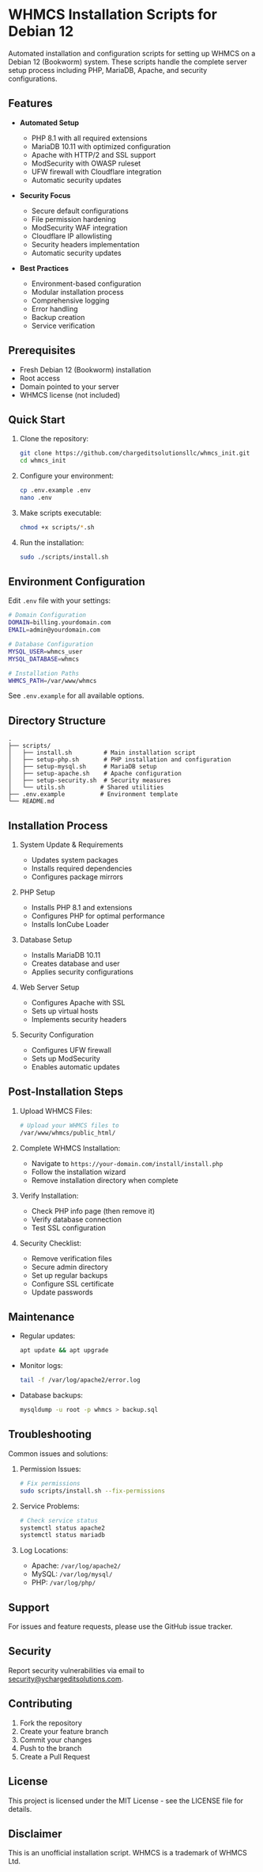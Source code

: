 # WHMCS Installation Scripts for Debian 12

Automated installation and configuration scripts for setting up WHMCS on a Debian 12 (Bookworm) system. These scripts handle the complete server setup process including PHP, MariaDB, Apache, and security configurations.

## Features

- **Automated Setup**
  - PHP 8.1 with all required extensions
  - MariaDB 10.11 with optimized configuration
  - Apache with HTTP/2 and SSL support
  - ModSecurity with OWASP ruleset
  - UFW firewall with Cloudflare integration
  - Automatic security updates

- **Security Focus**
  - Secure default configurations
  - File permission hardening
  - ModSecurity WAF integration
  - Cloudflare IP allowlisting
  - Security headers implementation
  - Automatic security updates

- **Best Practices**
  - Environment-based configuration
  - Modular installation process
  - Comprehensive logging
  - Error handling
  - Backup creation
  - Service verification

## Prerequisites

- Fresh Debian 12 (Bookworm) installation
- Root access
- Domain pointed to your server
- WHMCS license (not included)

## Quick Start

1. Clone the repository:
   ```bash
   git clone https://github.com/chargeditsolutionsllc/whmcs_init.git
   cd whmcs_init
   ```

2. Configure your environment:
   ```bash
   cp .env.example .env
   nano .env
   ```

3. Make scripts executable:
   ```bash
   chmod +x scripts/*.sh
   ```

4. Run the installation:
   ```bash
   sudo ./scripts/install.sh
   ```

## Environment Configuration

Edit `.env` file with your settings:

```bash
# Domain Configuration
DOMAIN=billing.yourdomain.com
EMAIL=admin@yourdomain.com

# Database Configuration
MYSQL_USER=whmcs_user
MYSQL_DATABASE=whmcs

# Installation Paths
WHMCS_PATH=/var/www/whmcs
```

See `.env.example` for all available options.

## Directory Structure

```
.
├── scripts/
│   ├── install.sh         # Main installation script
│   ├── setup-php.sh       # PHP installation and configuration
│   ├── setup-mysql.sh     # MariaDB setup
│   ├── setup-apache.sh    # Apache configuration
│   ├── setup-security.sh  # Security measures
│   └── utils.sh          # Shared utilities
├── .env.example          # Environment template
└── README.md
```

## Installation Process

1. System Update & Requirements
   - Updates system packages
   - Installs required dependencies
   - Configures package mirrors

2. PHP Setup
   - Installs PHP 8.1 and extensions
   - Configures PHP for optimal performance
   - Installs IonCube Loader

3. Database Setup
   - Installs MariaDB 10.11
   - Creates database and user
   - Applies security configurations

4. Web Server Setup
   - Configures Apache with SSL
   - Sets up virtual hosts
   - Implements security headers

5. Security Configuration
   - Configures UFW firewall
   - Sets up ModSecurity
   - Enables automatic updates

## Post-Installation Steps

1. Upload WHMCS Files:
   ```bash
   # Upload your WHMCS files to
   /var/www/whmcs/public_html/
   ```

2. Complete WHMCS Installation:
   - Navigate to `https://your-domain.com/install/install.php`
   - Follow the installation wizard
   - Remove installation directory when complete

3. Verify Installation:
   - Check PHP info page (then remove it)
   - Verify database connection
   - Test SSL configuration

4. Security Checklist:
   - Remove verification files
   - Secure admin directory
   - Set up regular backups
   - Configure SSL certificate
   - Update passwords

## Maintenance

- Regular updates:
  ```bash
  apt update && apt upgrade
  ```
- Monitor logs:
  ```bash
  tail -f /var/log/apache2/error.log
  ```
- Database backups:
  ```bash
  mysqldump -u root -p whmcs > backup.sql
  ```

## Troubleshooting

Common issues and solutions:

1. Permission Issues:
   ```bash
   # Fix permissions
   sudo scripts/install.sh --fix-permissions
   ```

2. Service Problems:
   ```bash
   # Check service status
   systemctl status apache2
   systemctl status mariadb
   ```

3. Log Locations:
   - Apache: `/var/log/apache2/`
   - MySQL: `/var/log/mysql/`
   - PHP: `/var/log/php/`

## Support

For issues and feature requests, please use the GitHub issue tracker.

## Security

Report security vulnerabilities via email to security@ychargeditsolutions.com.

## Contributing

1. Fork the repository
2. Create your feature branch
3. Commit your changes
4. Push to the branch
5. Create a Pull Request

## License

This project is licensed under the MIT License - see the LICENSE file for details.

## Disclaimer

This is an unofficial installation script. WHMCS is a trademark of WHMCS Ltd.
